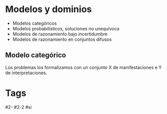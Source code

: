 # Modelos y dominios
- Modelos categóricos
- Modelos probabilísticos, soluciones no unequívoca
- Modelos de razonamiento bajo incertidumbre
- Modelos de razonamiento en conjuntos difusos
## Modelo categórico
Los problemas los formalizamos con un conjunto X de manifestaciones e Y de interpretaciones.

# Tags
#2- 
#2-2 
#si 